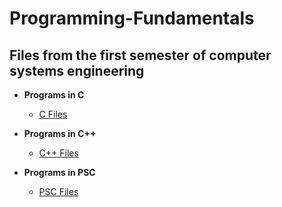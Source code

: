 <h1>Programming-Fundamentals</h1>
    
<h2> Files from the first semester of computer systems engineering</h2>

- <b>Programs in C</b>
  - [C Files](https://github.com/hernandezr-jcesar/Programming-Fundamentals/tree/main/C)

- <b>Programs in C++</b>
  - [C++ Files](https://github.com/hernandezr-jcesar/Programming-Fundamentals/tree/main/C%2B%2B)

- <b>Programs in PSC</b>
  - [PSC Files](https://github.com/hernandezr-jcesar/Programming-Fundamentals/tree/main/PSC)

